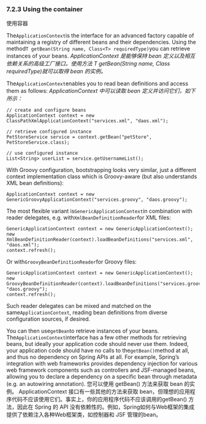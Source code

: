 ### 7.2.3 Using the container
使用容器

The`ApplicationContext`is the interface for an advanced factory capable of maintaining a registry of different beans and their dependencies. Using the method`T getBean(String name, Class<T> requiredType)`you can retrieve instances of your beans.
_ApplicationContext 是能够保持 bean 定义以及相互依赖关系的高级工厂接口。使用方法 T getBean(String name, Class requiredType)就可以取得 bean 的实例。_

The`ApplicationContext`enables you to read bean definitions and access them as follows:
_ApplicationContext 中可以读取 bean 定义并访问它们，如下所示：_

```
// create and configure beans
ApplicationContext context = new ClassPathXmlApplicationContext("services.xml", "daos.xml");

// retrieve configured instance
PetStoreService service = context.getBean("petStore", PetStoreService.class);

// use configured instance
List<String> userList = service.getUsernameList();
```

With Groovy configuration, bootstrapping looks very similar, just a different context implementation class which is Groovy-aware \(but also understands XML bean definitions\):

```
ApplicationContext context = new GenericGroovyApplicationContext("services.groovy", "daos.groovy");
```

The most flexible variant is`GenericApplicationContext`in combination with reader delegates, e.g. with`XmlBeanDefinitionReader`for XML files:

```
GenericApplicationContext context = new GenericApplicationContext();
new XmlBeanDefinitionReader(context).loadBeanDefinitions("services.xml", "daos.xml");
context.refresh();
```

Or with`GroovyBeanDefinitionReader`for Groovy files:

```
GenericApplicationContext context = new GenericApplicationContext();
new GroovyBeanDefinitionReader(context).loadBeanDefinitions("services.groovy", "daos.groovy");
context.refresh();
```

Such reader delegates can be mixed and matched on the same`ApplicationContext`, reading bean definitions from diverse configuration sources, if desired.

You can then use`getBean`to retrieve instances of your beans. The`ApplicationContext`interface has a few other methods for retrieving beans, but ideally your application code should never use them. Indeed, your application code should have no calls to the`getBean()`method at all, and thus no dependency on Spring APIs at all. For example, Spring’s integration with web frameworks provides dependency injection for various web framework components such as controllers and JSF-managed beans, allowing you to declare a dependency on a specific bean through metadata \(e.g. an autowiring annotation\).
您可以使用 getBean() 方法来获取 bean 的实例。 ApplicationContext 接口有一些其他的方法来获取 bean，但理想的应用程序代码不应该使用它们。事实上，你的应用程序代码不应该调用的getBean() 方法，因此在 Spring 的 API 没有依赖性的。例如，Spring如何与Web框架的集成提供了依赖注入各种Web框架类，如控制器和 JSF 管理的bean。

